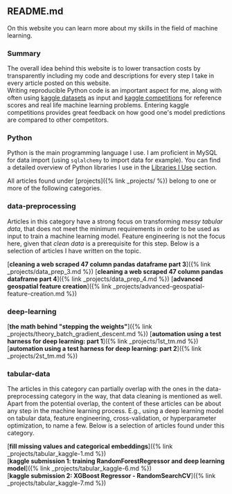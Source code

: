 ## README.md

On this website you can learn more about my skills in the field of machine
learning.

### Summary
The overall idea behind this website is to lower transaction costs by
transparently including my code and descriptions for every step I take in every
article posted on this website.<br> Writing reproducible Python code is an
important aspect for me, along with often using [kaggle
datasets](https://www.kaggle.com/datasets) as input and [kaggle
competitions](https://www.kaggle.com/competitions) for reference scores and real
life machine learning problems.
Entering kaggle competitions provides great feedback on how good one's model
predictions are compared to other competitors.

### Python
Python is the main programming language I use. I am proficient in MySQL for data
import (using `sqlalchemy` to import data for example). You can find a detailed
overview of Python libraries I use in the [Libraries I
Use](TODO:link-to-about-page-libraries-i-use-section) section.

All articles found under [projects]({% link _projects/ %}) belong to one or more
of the following categories.

### data-preprocessing

Articles in this category have a strong focus on transforming *messy tabular
data*, that does not meet the minimum requirements in order to be used as input
to train a machine learning model. Feature engineering is not the focus here,
given that *clean data* is a prerequisite for this step. Below is a selection of
articles I have written on the topic.

[**cleaning a web scraped 47 column pandas dataframe part 3**]({% link _projects/data_prep_3.md %})
[**cleaning a web scraped 47 column pandas dataframe part 4**]({% link _projects/data_prep_4.md %})
[**advanced geospatial feature creation**]({% link _projects/advanced-geospatial-feature-creation.md %})

### deep-learning

[**the math behind \"stepping the weights\"**]({% link _projects/theory_batch_gradient_descent.md %})
[**automation using a test harness for deep learning: part 1**]({% link _projects/1st_tm.md %})
[**automation using a test harness for deep learning: part 2**]({% link _projects/2st_tm.md %})

### tabular-data

The articles in this category can partially overlap with the ones in the
data-preprocessing category in the way, that data cleaning is mentioned as well.
Apart from the potential overlap, the content of these articles can be about any
step in the machine learning process. E.g., using a deep learning model on
tabular data, feature engineering, cross-validation, or hyperparameter
optimization, to name a few. Below is a selection of articles found under this
category.

[**fill missing values and categorical embeddings**]({% link _projects/tabular_kaggle-1.md %})<br>
[**kaggle submission 1: training RandomForestRegressor and deep learning model**]({% link _projects/tabular_kaggle-6.md %})<br>
[**kaggle submission 2: XGBoost Regressor - RandomSearchCV**]({% link _projects/tabular_kaggle-7.md %})
